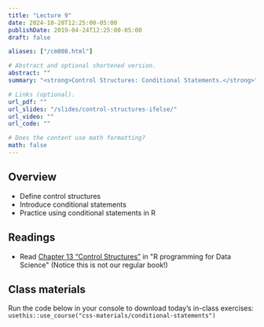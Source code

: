 ```yaml
---
title: "Lecture 9"
date: 2024-10-28T12:25:00-05:00
publishDate: 2019-04-24T12:25:00-05:00
draft: false

aliases: ["/cm008.html"]

# Abstract and optional shortened version.
abstract: ""
summary: "<strong>Control Structures: Conditional Statements.</strong>"

# Links (optional).
url_pdf: ""
url_slides: "/slides/control-structures-ifelse/"
url_video: ""
url_code: ""

# Does the content use math formatting?
math: false
---
```




<!-- NOTES FALL 2024
I split the original lecture (one) into two: 
* one is this on conditional statements which needs more work
* the other is on loops for which there is already enough material, but add (1) break and continue statements (currently not in slides) and (2) in the demo for loop add data structure, e.g. show how to access columns of a df and their elements with the double and single square brakes 
-->

## Overview

* Define control structures
* Introduce conditional statements
* Practice using conditional statements in R


## Readings

* Read [Chapter 13 “Control Structures”](https://bookdown.org/rdpeng/rprogdatascience/control-structures.html) in "R programming for Data Science" (Notice this is not our regular book!)


## Class materials

<!--
In-class materials (exercises and code) will be posted here shortly before class.
-->

Run the code below in your console to download today’s in-class exercises: `usethis::use_course("css-materials/conditional-statements")`

<!--
* [Data storage types](/notes/vectors/)
* [Iteration](/notes/iteration/)
* [Column-wise operations](https://dplyr.tidyverse.org/dev/articles/colwise.html)
-->
